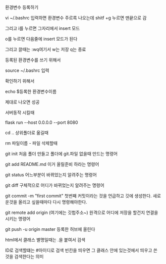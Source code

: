 환경변수 등록하기

vi ~/.bashrc 입력하면 환경변수 주르륵 나오는데 shitf +g 누르면 맨끝으로 감

그리고 i를 누르면 그자리에서 insert 모드

o를 누르면 다음줄에 insert 모드가 된다

그리고 끌때는 :wq여기서 w는 저장 q는 종료

등록된 환경변수를 쓰기 위해서 

source  ~/.bashrc 입력

확인하기 위해서

echo $등록한 환경변수이름

제대로 나오면 성공



서버동작 시킬때

flask run --host 0.0.0.0 --port 8080



 cd .. 상위폴더로 옮길때

rm 파일이름 - 파일 삭제할때 

git init
처음 폴더 만들고 폴더에 git.파일 없을때 만드는 명령어

git add README.md
이거 올릴준비 하라는 명령어

git status 
어느부분이 바뀌었는지 알려주는 명령어

git diff
구체적으로 어디가 바뀌었는지 알려주는 명령어

git commit -m "first commit"
첫번째 커밋이라는 것을 언급하고 깃에 생성한다. 새로운것을 올리고 싶을때마다 다시 명령해야한다.

git remote add origin (여기에는 깃헙주소~)
원격으로 어디에 저장을 할건지 연결을 시키는 명령어

git push -u origin master
등록한 허브에 올린다



html에서 클래스 별명일때는 .을 붙여서 검색

ID로 검색할떄는 #아이디로 검색
빈칸을 띄우면 그 클래스 안에 있는것에서 띄우고 쓴 것을 검색한다는 의미